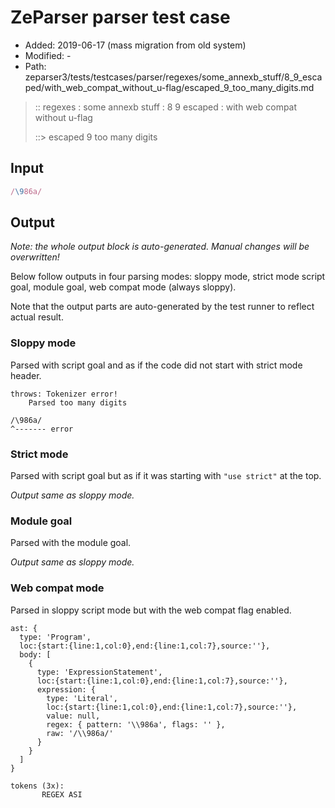 # ZeParser parser test case

- Added: 2019-06-17 (mass migration from old system)
- Modified: -
- Path: zeparser3/tests/testcases/parser/regexes/some_annexb_stuff/8_9_escaped/with_web_compat_without_u-flag/escaped_9_too_many_digits.md

> :: regexes : some annexb stuff : 8 9 escaped : with web compat without u-flag
>
> ::> escaped 9 too many digits

## Input

`````js
/\986a/
`````

## Output

_Note: the whole output block is auto-generated. Manual changes will be overwritten!_

Below follow outputs in four parsing modes: sloppy mode, strict mode script goal, module goal, web compat mode (always sloppy).

Note that the output parts are auto-generated by the test runner to reflect actual result.

### Sloppy mode

Parsed with script goal and as if the code did not start with strict mode header.

`````
throws: Tokenizer error!
    Parsed too many digits

/\986a/
^------- error
`````

### Strict mode

Parsed with script goal but as if it was starting with `"use strict"` at the top.

_Output same as sloppy mode._

### Module goal

Parsed with the module goal.

_Output same as sloppy mode._

### Web compat mode

Parsed in sloppy script mode but with the web compat flag enabled.

`````
ast: {
  type: 'Program',
  loc:{start:{line:1,col:0},end:{line:1,col:7},source:''},
  body: [
    {
      type: 'ExpressionStatement',
      loc:{start:{line:1,col:0},end:{line:1,col:7},source:''},
      expression: {
        type: 'Literal',
        loc:{start:{line:1,col:0},end:{line:1,col:7},source:''},
        value: null,
        regex: { pattern: '\\986a', flags: '' },
        raw: '/\\986a/'
      }
    }
  ]
}

tokens (3x):
       REGEX ASI
`````

